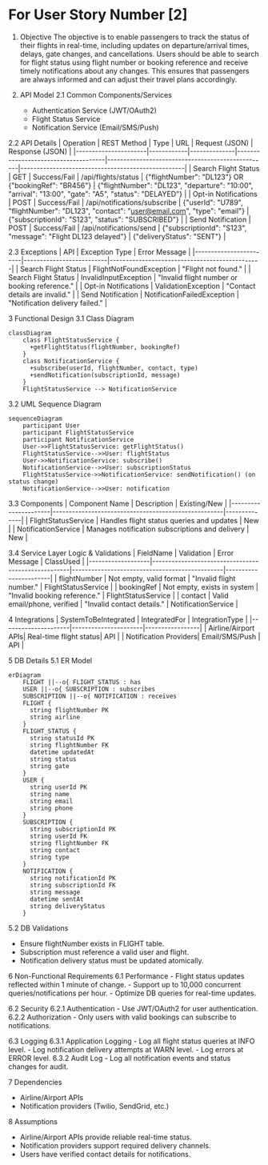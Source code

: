 # For User Story Number [2]

1. Objective
The objective is to enable passengers to track the status of their flights in real-time, including updates on departure/arrival times, delays, gate changes, and cancellations. Users should be able to search for flight status using flight number or booking reference and receive timely notifications about any changes. This ensures that passengers are always informed and can adjust their travel plans accordingly.

2. API Model
  2.1 Common Components/Services
    - Authentication Service (JWT/OAuth2)
    - Flight Status Service
    - Notification Service (Email/SMS/Push)

  2.2 API Details
| Operation            | REST Method | Type         | URL                                 | Request (JSON)                                   | Response (JSON)                                  |
|----------------------|------------|--------------|-------------------------------------|--------------------------------------------------|---------------------------------------------------|
| Search Flight Status | GET        | Success/Fail | /api/flights/status                 | {"flightNumber": "DL123"} OR {"bookingRef": "BR456"} | {"flightNumber": "DL123", "departure": "10:00", "arrival": "13:00", "gate": "A5", "status": "DELAYED"} |
| Opt-in Notifications | POST       | Success/Fail | /api/notifications/subscribe        | {"userId": "U789", "flightNumber": "DL123", "contact": "user@email.com", "type": "email"} | {"subscriptionId": "S123", "status": "SUBSCRIBED"} |
| Send Notification    | POST       | Success/Fail | /api/notifications/send             | {"subscriptionId": "S123", "message": "Flight DL123 delayed"} | {"deliveryStatus": "SENT"} |

  2.3 Exceptions
| API                    | Exception Type            | Error Message                                 |
|------------------------|--------------------------|-----------------------------------------------|
| Search Flight Status   | FlightNotFoundException  | "Flight not found."                          |
| Search Flight Status   | InvalidInputException    | "Invalid flight number or booking reference." |
| Opt-in Notifications   | ValidationException      | "Contact details are invalid."                |
| Send Notification      | NotificationFailedException | "Notification delivery failed."             |

3 Functional Design
  3.1 Class Diagram
```mermaid
classDiagram
    class FlightStatusService {
      +getFlightStatus(flightNumber, bookingRef)
    }
    class NotificationService {
      +subscribe(userId, flightNumber, contact, type)
      +sendNotification(subscriptionId, message)
    }
    FlightStatusService --> NotificationService
```

  3.2 UML Sequence Diagram
```mermaid
sequenceDiagram
    participant User
    participant FlightStatusService
    participant NotificationService
    User->>FlightStatusService: getFlightStatus()
    FlightStatusService-->>User: flightStatus
    User->>NotificationService: subscribe()
    NotificationService-->>User: subscriptionStatus
    FlightStatusService->>NotificationService: sendNotification() (on status change)
    NotificationService-->>User: notification
```

  3.3 Components
| Component Name        | Description                                         | Existing/New |
|----------------------|-----------------------------------------------------|--------------|
| FlightStatusService  | Handles flight status queries and updates            | New          |
| NotificationService  | Manages notification subscriptions and delivery      | New          |

  3.4 Service Layer Logic & Validations
| FieldName         | Validation                                         | Error Message                                 | ClassUsed             |
|-------------------|----------------------------------------------------|-----------------------------------------------|-----------------------|
| flightNumber      | Not empty, valid format                            | "Invalid flight number."                      | FlightStatusService   |
| bookingRef        | Not empty, exists in system                        | "Invalid booking reference."                  | FlightStatusService   |
| contact           | Valid email/phone, verified                        | "Invalid contact details."                    | NotificationService   |

4 Integrations
| SystemToBeIntegrated | IntegratedFor         | IntegrationType |
|---------------------|----------------------|-----------------|
| Airline/Airport APIs| Real-time flight status| API             |
| Notification Providers| Email/SMS/Push      | API             |

5 DB Details
  5.1 ER Model
```mermaid
erDiagram
    FLIGHT ||--o{ FLIGHT_STATUS : has
    USER ||--o{ SUBSCRIPTION : subscribes
    SUBSCRIPTION ||--o{ NOTIFICATION : receives
    FLIGHT {
      string flightNumber PK
      string airline
    }
    FLIGHT_STATUS {
      string statusId PK
      string flightNumber FK
      datetime updatedAt
      string status
      string gate
    }
    USER {
      string userId PK
      string name
      string email
      string phone
    }
    SUBSCRIPTION {
      string subscriptionId PK
      string userId FK
      string flightNumber FK
      string contact
      string type
    }
    NOTIFICATION {
      string notificationId PK
      string subscriptionId FK
      string message
      datetime sentAt
      string deliveryStatus
    }
```

  5.2 DB Validations
- Ensure flightNumber exists in FLIGHT table.
- Subscription must reference a valid user and flight.
- Notification delivery status must be updated atomically.

6 Non-Functional Requirements
  6.1 Performance
    - Flight status updates reflected within 1 minute of change.
    - Support up to 10,000 concurrent queries/notifications per hour.
    - Optimize DB queries for real-time updates.

  6.2 Security
    6.2.1 Authentication
      - Use JWT/OAuth2 for user authentication.
    6.2.2 Authorization
      - Only users with valid bookings can subscribe to notifications.

  6.3 Logging
    6.3.1 Application Logging
      - Log all flight status queries at INFO level.
      - Log notification delivery attempts at WARN level.
      - Log errors at ERROR level.
    6.3.2 Audit Log
      - Log all notification events and status changes for audit.

7 Dependencies
  - Airline/Airport APIs
  - Notification providers (Twilio, SendGrid, etc.)

8 Assumptions
  - Airline/Airport APIs provide reliable real-time status.
  - Notification providers support required delivery channels.
  - Users have verified contact details for notifications.
